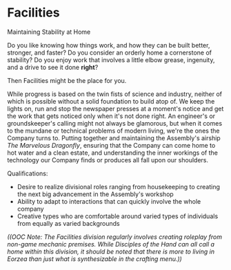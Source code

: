 <div id="title">
  <h1>Facilities</h1>
  <p>Maintaining Stability at Home</p>
</div>

Do you like knowing how things work, and how they can be built better, stronger, and faster? Do you consider an orderly home a cornerstone of stability? Do you enjoy work that involves a little elbow grease, ingenuity, and a drive to see it done __right__?

Then Facilities might be the place for you.

While progress is based on the twin fists of science and industry, neither of which is possible without a solid foundation to build atop of. We keep the lights on, run and stop the newspaper presses at a moment's notice and get the work that gets noticed only when it's not done right. An engineer's or groundskeeper's calling might not always be glamorous, but when it comes to the mundane or technical problems of modern living, we're the ones the Company turns to. Putting together and maintaining the Assembly's airship _The Marvelous Dragonfly_, ensuring that the Company can come home to hot water and a clean estate, and understanding the inner workings of the technology our Company finds or produces all fall upon our shoulders.
 
Qualifications:
* Desire to realize divisional roles ranging from housekeeping to creating the next big advancement in the Assembly's workshop
* Ability to adapt to interactions that can quickly involve the whole company
* Creative types who are comfortable around varied types of individuals from equally as varied backgrounds

_((OOC Note: The Facilities division regularly involves creating roleplay from non-game mechanic premises. While Disciples of the Hand can all call a home within this division, it should be noted that there is more to living in Eorzea than just what is synthesizable in the crafting menu.))_
